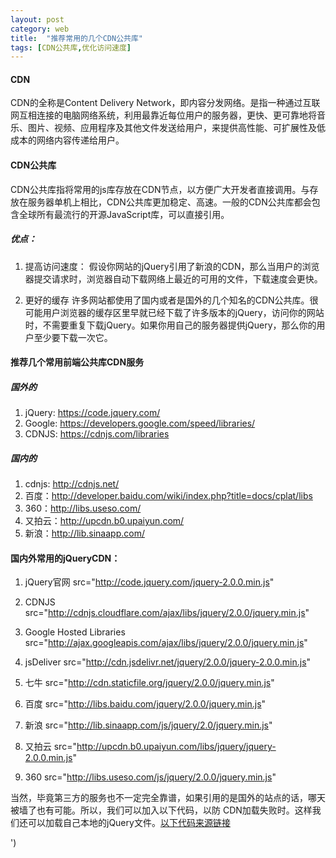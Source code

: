 ```yaml
---
layout: post
category: web
title:  "推荐常用的几个CDN公共库"
tags: [CDN公共库,优化访问速度]
---
```

#### CDN
CDN的全称是Content Delivery Network，即内容分发网络。是指一种通过互联网互相连接的电脑网络系统，利用最靠近每位用户的服务器，更快、更可靠地将音乐、图片、视频、应用程序及其他文件发送给用户，来提供高性能、可扩展性及低成本的网络内容传递给用户。

#### CDN公共库
CDN公共库指将常用的js库存放在CDN节点，以方便广大开发者直接调用。与存放在服务器单机上相比，CDN公共库更加稳定、高速。一般的CDN公共库都会包含全球所有最流行的开源JavaScript库，可以直接引用。

##### 优点：
1. 提高访问速度：
假设你网站的jQuery引用了新浪的CDN，那么当用户的浏览器提交请求时，浏览器自动下载网络上最近的可用的文件，下载速度会更快。

2. 更好的缓存
许多网站都使用了国内或者是国外的几个知名的CDN公共库。很可能用户浏览器的缓存区里早就已经下载了许多版本的jQuery，访问你的网站时，不需要重复下载jQuery。如果你用自己的服务器提供jQuery，那么你的用户至少要下载一次它。



#### 推荐几个常用前端公共库CDN服务
##### 国外的
1. jQuery: https://code.jquery.com/
2. Google: https://developers.google.com/speed/libraries/
3. CDNJS: https://cdnjs.com/libraries


##### 国内的
1. cdnjs: http://cdnjs.net/
2. 百度：http://developer.baidu.com/wiki/index.php?title=docs/cplat/libs
3. 360：http://libs.useso.com/
4. 又拍云：http://upcdn.b0.upaiyun.com/
5. 新浪：http://lib.sinaapp.com/



#### 国内外常用的jQueryCDN：
1. jQuery官网
src="http://code.jquery.com/jquery-2.0.0.min.js"

2. CDNJS
src="http://cdnjs.cloudflare.com/ajax/libs/jquery/2.0.0/jquery.min.js"

3. Google Hosted Libraries
src="http://ajax.googleapis.com/ajax/libs/jquery/2.0.0/jquery.min.js"

4. jsDeliver
src="http://cdn.jsdelivr.net/jquery/2.0.0/jquery-2.0.0.min.js"

5. 七牛 
src="http://cdn.staticfile.org/jquery/2.0.0/jquery.min.js"

6. 百度
src="http://libs.baidu.com/jquery/2.0.0/jquery.min.js"

7. 新浪
src="http://lib.sinaapp.com/js/jquery/2.0/jquery.min.js"

8. 又拍云
src="http://upcdn.b0.upaiyun.com/libs/jquery/jquery-2.0.0.min.js"

9. 360
src="http://libs.useso.com/js/jquery/2.0.0/jquery.min.js"

当然，毕竟第三方的服务也不一定完全靠谱，如果引用的是国外的站点的话，哪天被墙了也有可能。所以，我们可以加入以下代码，以防
CDN加载失败时。这样我们还可以加载自己本地的jQuery文件。[以下代码来源链接](https://paulund.co.uk/fallback-on-local-jquery-if-cdn-fails)
<script>window.jQuery || document.write('<script src="js/libs/jquery-2.1.0.min.js"></script>')</script>
